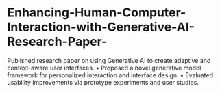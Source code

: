 # Enhancing-Human-Computer-Interaction-with-Generative-AI-Research-Paper-
Published research paper on using Generative AI to create adaptive and context-aware user interfaces. • Proposed a novel generative model framework for personalized interaction and interface design. • Evaluated usability improvements via prototype experiments and user studies.
